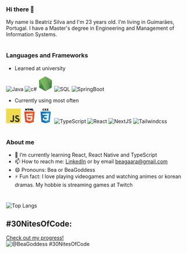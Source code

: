 ### Hi there 👋

My name is Beatriz Silva and I'm 23 years old. I'm living in Guimarães, Portugal.
I have a Master's degree in Engineering and Management of Information Systems.

#
### Languages and Frameworks

- Learned at university
<p>
<img alt="Java" width="40px" src="https://cdn-icons-png.flaticon.com/512/226/226777.png" />
<img alt="c#" width="40px" src="https://iconape.com/wp-content/png_logo_vector/c.png" />
<img alt="Node.js" width="40px" src="https://raw.githubusercontent.com/github/explore/80688e429a7d4ef2fca1e82350fe8e3517d3494d/topics/nodejs/nodejs.png" />
<img alt="SQL" width="40px" src="https://cdn2.iconfinder.com/data/icons/programming-50/64/206_programming-sql-data-database-512.png" />
<img alt="SpringBoot" width="40px" src="https://img.icons8.com/?size=256&id=90519&format=png" />
</p>

- Currently using most often
<p>
<img alt="JavaScript" width="40px" src="https://raw.githubusercontent.com/github/explore/80688e429a7d4ef2fca1e82350fe8e3517d3494d/topics/javascript/javascript.png" />
<img alt="HTML" width="40px" src="https://raw.githubusercontent.com/github/explore/80688e429a7d4ef2fca1e82350fe8e3517d3494d/topics/html/html.png" />
<img alt="CSS" width="40px" src="https://raw.githubusercontent.com/github/explore/80688e429a7d4ef2fca1e82350fe8e3517d3494d/topics/css/css.png" />
<img alt="TypeScript" width="40px" src="https://upload.wikimedia.org/wikipedia/commons/thumb/4/4c/Typescript_logo_2020.svg/2048px-Typescript_logo_2020.svg.png" />
<img alt="React" width="40px" src="https://upload.wikimedia.org/wikipedia/commons/thumb/a/a7/React-icon.svg/2300px-React-icon.svg.png" />
<img alt="NextJS" width="40px" src="https://www.svgrepo.com/show/354113/nextjs-icon.svg" />
<img alt="Tailwindcss" width="40px" src="https://www.svgrepo.com/show/374118/tailwind.svg" />
</p>

#
### About me

- 🌱 I’m currently learning React, React Native and TypeScript
- 📫 How to reach me: [LinkedIn](https://www.linkedin.com/in/beatrizsilva18) or by email beagaara@gmail.com
- 😄 Pronouns: Bea or BeaGoddess
- ⚡ Fun fact: I love playing videogames and watching animes or korean dramas. My hobbie is streaming games at Twitch

#

![Top Langs](https://github-readme-stats.vercel.app/api/top-langs/?username=beagoddess&layout=compact&theme=dark)

## #30NitesOfCode:
  [Check out my progress!](https://www.codedex.io/@BeaGoddess/30-nites-of-code)  
  ![@BeaGoddess #30NitesOfCode](https://www.codedex.io/api/petStatus?user=BeaGoddess)

